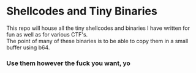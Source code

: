 # Shellcodes and Tiny Binaries  
   
This repo will house all the tiny shellcodes and binaries I have written for fun as well as for various CTF's.  
The point of many of these binaries is to be able to copy them in a small buffer using b64.  
  
### Use them however the fuck you want, yo
